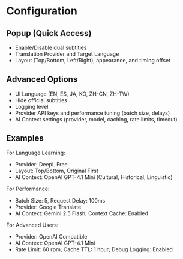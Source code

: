 # Configuration

## Popup (Quick Access)
- Enable/Disable dual subtitles
- Translation Provider and Target Language
- Layout (Top/Bottom, Left/Right), appearance, and timing offset

## Advanced Options
- UI Language (EN, ES, JA, KO, ZH-CN, ZH-TW)
- Hide official subtitles
- Logging level
- Provider API keys and performance tuning (batch size, delays)
- AI Context settings (provider, model, caching, rate limits, timeout)

## Examples

For Language Learning:
- Provider: DeepL Free
- Layout: Top/Bottom, Original First
- AI Context: OpenAI GPT-4.1 Mini (Cultural, Historical, Linguistic)

For Performance:
- Batch Size: 5, Request Delay: 100ms
- Provider: Google Translate
- AI Context: Gemini 2.5 Flash; Context Cache: Enabled

For Advanced Users:
- Provider: OpenAI Compatible
- AI Context: OpenAI GPT-4.1 Mini
- Rate Limit: 60 rpm; Cache TTL: 1 hour; Debug Logging: Enabled
